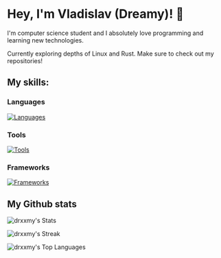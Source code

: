 # Hey, I'm Vladislav (Dreamy)! 👋

I'm computer science student and I absolutely love programming and learning new technologies.

Currently exploring depths of Linux and Rust. Make sure to check out my repositories!

## My skills:

### Languages

[![Languages](https://skillicons.dev/icons?i=html,css,js,py,cpp,rust,bash,lua&perline=5)](https://skillicons.dev)

### Tools

[![Tools](https://skillicons.dev/icons?i=arch,neovim,docker,git,npm,sqlite)](https://skillicons.dev)

### Frameworks

[![Frameworks](https://skillicons.dev/icons?i=angular,laravel,django,tailwind,vue)](https://skillicons.dev)

## My Github stats

![drxxmy's Stats](https://github-readme-stats.vercel.app/api?username=drxxmy&theme=gruvbox&show_icons=true&hide_border=true&count_private=true)

![drxxmy's Streak](https://github-readme-streak-stats.herokuapp.com/?user=drxxmy&theme=gruvbox&hide_border=true)

![drxxmy's Top Languages](https://github-readme-stats.vercel.app/api/top-langs/?username=drxxmy&theme=gruvbox&show_icons=true&hide_border=true&layout=compact)
